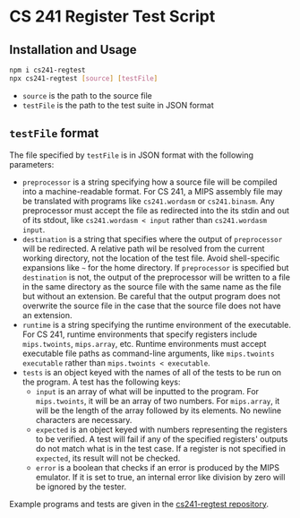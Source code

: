 # CS 241 Register Test Script
## Installation and Usage
```bash
npm i cs241-regtest
npx cs241-regtest [source] [testFile]
```
- `source` is the path to the source file
- `testFile` is the path to the test suite in JSON format
## `testFile` format
The file specified by `testFile` is in JSON format with the following parameters:
- `preprocessor` is a string specifying how a source file will be compiled into a machine-readable format. For CS 241, a MIPS assembly file may be translated with programs like `cs241.wordasm` or `cs241.binasm`. Any preprocessor must accept the file as redirected into the its stdin and out of its stdout, like `cs241.wordasm < input` rather than `cs241.wordasm input`.
- `destination` is a string that specifies where the output of `preprocessor` will be redirected. A relative path wil be resolved from the current working directory, not the location of the test file. Avoid shell-specific expansions like `~` for the home directory. If `preprocessor` is specified but `destination` is not, the output of the preprocessor will be written to a file in the same directory as the source file with the same name as the file but without an extension. Be careful that the output program does not overwrite the source file in the case that the source file does not have an extension.
- `runtime` is a string specifying the runtime environment of the executable. For CS 241, runtime environments that specify registers include `mips.twoints`, `mips.array`, etc. Runtime environments must accept executable file paths as command-line arguments, like `mips.twoints executable` rather than `mips.twoints < executable`.
- `tests` is an object keyed with the names of all of the tests to be run on the program. A test has the following keys:
  - `input` is an array of what will be inputted to the program. For `mips.twoints`, it will be an array of two numbers. For `mips.array`, it will be the length of the array followed by its elements. No newline characters are necessary.
  - `expected` is an object keyed with numbers representing the registers to be verified. A test will fail if any of the specified registers' outputs do not match what is in the test case. If a register is not specified in `expected`, its result will not be checked.
  - `error` is a boolean that checks if an error is produced by the MIPS emulator. If it is set to true, an internal error like division by zero will be ignored by the tester.

Example programs and tests are given in the [cs241-regtest repository](https://github.com/eliasawad/cs241-regtest).
